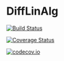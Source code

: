 # DiffLinAlg

[![Build Status](https://travis-ci.org/willtebbutt/DiffLinAlg.jl.svg?branch=master)](https://travis-ci.org/willtebbutt/DiffLinAlg.jl)

[![Coverage Status](https://coveralls.io/repos/willtebbutt/DiffLinAlg.jl/badge.svg?branch=master&service=github)](https://coveralls.io/github/willtebbutt/DiffLinAlg.jl?branch=master)

[![codecov.io](http://codecov.io/github/willtebbutt/DiffLinAlg.jl/coverage.svg?branch=master)](http://codecov.io/github/willtebbutt/DiffLinAlg.jl?branch=master)
